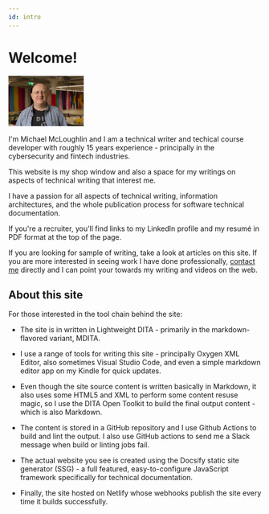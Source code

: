 ```yaml
---
id: intro
---
```


# Welcome!

![](assets/MichaelMcLoughlin.jpg)

I'm Michael McLoughlin and I am a technical writer and techical course developer with roughly 15 years experience - principally in the cybersecurity and fintech industries.

This website is my shop window and also a space for my writings on aspects of technical writing that interest me.

I have a passion for all aspects of technical writing, information architectures, and the whole publication process for software technical documentation.

If you're a recruiter, you'll find links to my LinkedIn profile and my resumé in PDF format at the top of the page.

If you are looking for sample of writing, take a look at articles on this site. If you are more interested in seeing work I have done professionally, [contact me](mailto:michael@ditatechwriter.com) directly and I can point your towards my writing and videos on the web.

## About this site

For those interested in the tool chain behind the site:

-   The site is in written in Lightweight DITA - primarily in the markdown-flavored variant, MDITA.

-   I use a range of tools for writing this site - principally Oxygen XML Editor, also sometimes Visual Studio Code, and even a simple markdown editor app on my Kindle for quick updates.

-   Even though the site source content is written basically in Markdown, it also uses some HTML5 and XML to perform some content resuse magic, so I use the DITA Open Toolkit to build the final output content - which is also Markdown.

-   The content is stored in a GitHub repository and I use Github Actions to build and lint the output. I also use GitHub actions to send me a Slack message when build or linting jobs fail.

-   The actual website you see is created using the Docsify static site generator \(SSG\) - a full featured, easy-to-configure JavaScript framework specifically for technical documentation.

-   Finally, the site hosted on Netlify whose webhooks publish the site every time it builds successfully.


